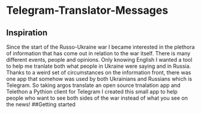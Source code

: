 # Telegram-Translator-Messages
## Inspiration
Since the start of the Russo-Ukraine war I became interested in the plethora of information that has come out in relation to the war itself. There is many different events, people and opinions. Only knowing English I wanted a tool to help me tranlate both what people in Ukraine were saying and in Russia. Thanks to a weird set of circumstances on the information front, there was one app that somehow was used by both Ukrainians and Russians which is Telegram. So taking argos translate an open source trnalation app and Telethon a Pythion client for Telegram I created this small app to help people who want to see both sides of the war instead of what you see on the news!
##Getting started
 
